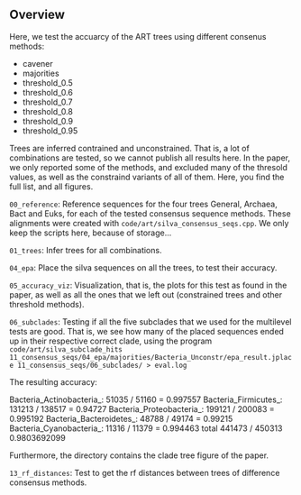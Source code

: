 Overview
-------------------------

Here, we test the accuarcy of the ART trees using different consenus methods:

 * cavener
 * majorities
 * threshold_0.5
 * threshold_0.6
 * threshold_0.7
 * threshold_0.8
 * threshold_0.9
 * threshold_0.95

Trees are inferred contrained and unconstrained.
That is, a lot of combinations are tested, so we cannot publish all results here.
In the paper, we only reported some of the methods,
and excluded many of the thresold values, as well as the constraind variants of all of them.
Here, you find the full list, and all figures.

`00_reference`: Reference sequences for the four trees General, Archaea, Bact and Euks,
for each of the tested consensus sequence methods. These alignments were created with `code/art/silva_consensus_seqs.cpp`.
We only keep the scripts here, because of storage...

`01_trees`: Infer trees for all combinations.

`04_epa`: Place the silva sequences on all the trees, to test their accuracy.

`05_accuracy_viz`: Visualization, that is, the plots for this test as found in the paper,
as well as all the ones that we left out (constrained trees and other threshold methods).

`06_subclades`: Testing if all the five subclades that we used for the multilevel tests are good.
That is, we see how many of the placed sequences ended up in their respective correct clade,
using the program `code/art/silva_subclade_hits 11_consensus_seqs/04_epa/majorities/Bacteria_Unconstr/epa_result.jplace 11_consensus_seqs/06_subclades/ > eval.log`

The resulting accuracy:

Bacteria_Actinobacteria_:	51035	/	51160	=	0.997557
Bacteria_Firmicutes_:	131213	/	138517	=	0.94727
Bacteria_Proteobacteria_:	199121	/	200083	=	0.995192
Bacteria_Bacteroidetes_:	48788	/	49174	=	0.99215
Bacteria_Cyanobacteria_:	11316	/	11379	=	0.994463
total	441473		/	450313		0.9803692099

Furthermore, the directory contains the clade tree figure of the paper.

`13_rf_distances`: Test to get the rf distances between trees of difference consensus methods.
